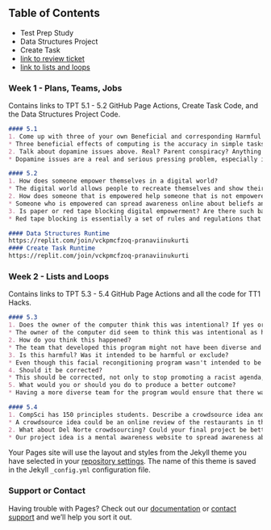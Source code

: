 ## Table of Contents

- Test Prep Study
- Data Structures Project
- Create Task
- [link to review ticket](https://github.com/PranaviInukurti/PranaviInukurti.github.io/issues/1)
- [link to lists and loops](https://github.com/PranaviInukurti/PranaviInukurti.github.io/issues/2)

### Week 1 - Plans, Teams, Jobs

Contains links to TPT 5.1 - 5.2 GitHub Page Actions, Create Task Code, and the Data Structures Project Code. 

```markdown
#### 5.1
1. Come up with three of your own Beneficial and corresponding Harmful Effects of Computing? 
* Three beneficial effects of computing is the accuracy in simple tasks, the automation of allowing tasks to be automated to save time, and communication that allows people very far away from each other to easily communicate. Harmful effects of computing is the lack or loss of privacy, the online cyberattacks, increased waste to the environment.
2. Talk about dopamine issues above. Real? Parent conspiracy? Anything that is impacting your personal study and success in High School?
* Dopamine issues are a real and serious pressing problem, especially in today's time. With the increased usage of technology and computing, more and more people are having their dopamine levels impacted by what they see online (social media, TV, video games, etc.). Although this doesn't seem too bad, dopamine plays a huge role in our success during high school. When learning, dopamine improves delayed memory for information learned through reinforcement and affects the performance in a novel pairs.

#### 5.2
1. How does someone empower themselves in a digital world?
* The digital world allows people to recreate themselves and show their best side to the world in order to build a personal brand. This sort of behavior usually leads to a lot of validation and admiration from people who aspire to be as "confident," "pretty," or "amazing," and helps one feel empowered. 
2. How does someone that is empowered help someone that is not empowered? Describe something you could do at Del Norte HS.
* Someone who is empowered can spread awareness online about beliefs and ideas that they stand for. This awareness opens others eyes and promotes tolerance and acceptance throughout society. Someone who is empowered can also inspire positive change in someone who isn't empowered by publicizing their personal growth and sharing that online. Something I have done at Del Norte HS is creating a club that spreads awareness about current events and raises money to donate to those less fortunate by selling stickers that our club hand-makes. This not only gives back to the community but also spreads awareness to students at our school about important topics happening in current time.
3. Is paper or red tape blocking digital empowerment? Are there such barriers at Del Norte? Elsewhere?
* Red tape blocking is essentially a set of rules and regulations that aren't effective anymore and are therefore more harmful than beneficial whereas digital empowerment is a person's ability to efficiently use technology to gain information and skills important to society as a whole. Therefore, red tape blocking isn't digital empowerment since these restrictions prove disadvantageous to students who try to improve their use of technology. There are small barriers like this present in all settings. For example, at Del Norte, it is required for students to bring a laptop of some sort to school but each student has a different device they use based on what they can afford. This divide ensures some students to better succeed than others.

#### Data Structures Runtime
https://replit.com/join/vckpmcfzoq-pranaviinukurti
#### Create Task Runtime
https://replit.com/join/vckpmcfzoq-pranaviinukurti
```

### Week 2 - Lists and Loops

Contains links to TPT 5.3 - 5.4 GitHub Page Actions and all the code for TT1 Hacks. 

```markdown
#### 5.3
1. Does the owner of the computer think this was intentional? If yes or no, justify you conclusion?
* The owner of the computer did seem to think this was intentional as he directly stated towards the end of the video that the program was racist. He also seemed to be angry when the program wasn't recognizing his face as a black man, but was recognizing his white coworker's face. 
2. How do you think this happened?
* The team that developed this program might not have been diverse and therefore had unintentional bias that excluded people who weren't white. It is also possible that the team for this program was diverse but didn't properly think through the bias they had that excluded certain ethnicities from accessing their program. 
3. Is this harmful? Was it intended to be harmful or exclude?
* Even though this facial recongitioning program wasn't intended to be harmful, it still was since it prevented many people with darker skin tones from accessing the program. 
4. Should it be corrected?
* This should be corrected, not only to stop promoting a racist agenda, but to also have the program reach a more diverse audience and allow many more people to use the program. 
5. What would you or should you do to produce a better outcome?
* Having a more diverse team for the program would ensure that there was more variety in the program's audience because there would be more perspectives involved in the creation of the program and who the program could recognize. 

#### 5.4
1. CompSci has 150 principles students. Describe a crowdsource idea and how you might initiate it in our environment?
* A crowdsource idea could be an online review of the restaurants in the Target Complex close to our Del Norte HS campus. I would initiate this in our environment by taking a sample from the 150 CompSci principles students and use their restaurant reviews for the idea. 
2. What about Del Norte crowdsourcing? Could your final project be better with crowdsourcing?
* Our project idea is a mental awareness website to spread awareness about mental illnesses. Our final project could definetely be better with crowdsourcing. By gaining Del Norte students' opinions about mental health diseases, we could get many perspectives about how stressed students are and the cause of their stress. This allows our website to find better solutions for students like those we sampled and ensure that our website is as accurate as possible for its future users. 
```
Your Pages site will use the layout and styles from the Jekyll theme you have selected in your [repository settings](https://github.com/PranaviInukurti/PranaviInukurti.github.io/settings/pages). The name of this theme is saved in the Jekyll `_config.yml` configuration file.

### Support or Contact

Having trouble with Pages? Check out our [documentation](https://docs.github.com/categories/github-pages-basics/) or [contact support](https://support.github.com/contact) and we’ll help you sort it out.
